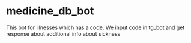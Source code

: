 # medicine_db_bot
This bot for illnesses which has a code. We input code in tg_bot and get response about additional info about sickness

